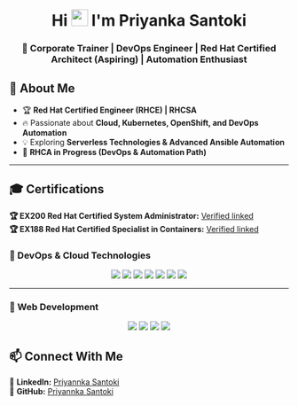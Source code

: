 <h1 align="center">Hi <img src="https://media.giphy.com/media/hvRJCLFzcasrR4ia7z/giphy.gif" width="30"> I'm Priyanka Santoki</h1>
<h3 align="center">🚀 Corporate Trainer | DevOps Engineer | Red Hat Certified Architect (Aspiring) | Automation Enthusiast</h3>

## 🚀 **About Me**
- 🏆 **Red Hat Certified Engineer (RHCE) | RHCSA**
- 🔥 Passionate about **Cloud, Kubernetes, OpenShift, and DevOps Automation**
- 💡 Exploring **Serverless Technologies & Advanced Ansible Automation**
- 🎯 **RHCA in Progress (DevOps & Automation Path)**

---

## **🎓 Certifications**
   **🏆 EX200 Red Hat Certified System Administrator:**  [Verified linked](https://www.credly.com/badges/07d970ce-9042-45b8-ba0a-e58f6089fed0/public_url)  
    **🏆 EX188 Red Hat Certified Specialist in Containers:**  [Verified linked](https://www.credly.com/badges/bf80fa3a-1c27-497d-a503-1aedc470e480/public_url)
   

### **🚀 DevOps & Cloud Technologies**
<p align="center">
  <img src="https://img.shields.io/badge/Linux-FCC624?style=for-the-badge&logo=linux&logoColor=black" />
  <img src="https://img.shields.io/badge/RedHat-EE0000?style=for-the-badge&logo=redhat&logoColor=white" />
  <img src="https://img.shields.io/badge/AWS-232F3E?style=for-the-badge&logo=amazon-aws&logoColor=white" />
  <img src="https://img.shields.io/badge/Terraform-7B42BC?style=for-the-badge&logo=terraform&logoColor=white" />
  <img src="https://img.shields.io/badge/Docker-2496ED?style=for-the-badge&logo=docker&logoColor=white" />
  <img src="https://img.shields.io/badge/Kubernetes-326CE5?style=for-the-badge&logo=kubernetes&logoColor=white" />
  <img src="https://img.shields.io/badge/Ansible-000000?style=for-the-badge&logo=ansible&logoColor=white" />
</p>

---

### **🎨 Web Development**
<p align="center">
  <img src="https://img.shields.io/badge/HTML5-E34F26?style=for-the-badge&logo=html5&logoColor=white" />
  <img src="https://img.shields.io/badge/CSS3-1572B6?style=for-the-badge&logo=css3&logoColor=white" />
  <img src="https://img.shields.io/badge/JavaScript-F7DF1E?style=for-the-badge&logo=javascript&logoColor=black" />
  <img src="https://img.shields.io/badge/React-20232A?style=for-the-badge&logo=react&logoColor=61DAFB" />
</p>



## **📫 Connect With Me** 
🔗 **LinkedIn:** [Priyannka Santoki](https://www.linkedin.com/in/priyannkasantoki/)  
🔗 **GitHub:** [Priyannka Santoki](https://github.com/priyannkasantoki1)  
 
